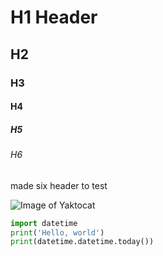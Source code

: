 # H1 Header
## H2
### H3
#### H4
##### H5
###### H6


made six header to test



![Image of Yaktocat](https://github.com/chizoehsieh/skills-communicate-using-markdown/assets/88066658/aeb5b419-559d-4c42-9b1b-3255e5e74f66)



```python
import datetime
print('Hello, world')
print(datetime.datetime.today())
```
